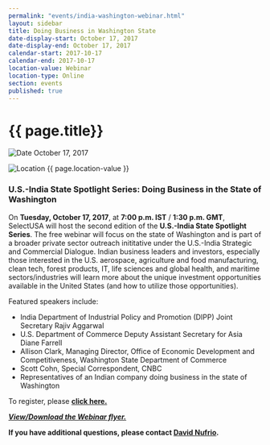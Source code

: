 ```yaml
---
permalink: "events/india-washington-webinar.html"
layout: sidebar
title: Doing Business in Washington State
date-display-start: October 17, 2017
date-display-end: October 17, 2017
calendar-start: 2017-10-17
calendar-end: 2017-10-17
location-value: Webinar
location-type: Online
section: events
published: true
---
```


# {{ page.title}}

![Date](https://google.github.io/material-design-icons/action/svg/design/ic_event_24px.svg "Date") October 17, 2017

![Location](http://google.github.io/material-design-icons/social/svg/design/ic_location_city_24px.svg "Location") {{ page.location-value }}

### U.S.-India State Spotlight Series: Doing Business in the State of Washington

On **Tuesday, October 17, 2017**, at **7:00 p.m. IST** / **1:30 p.m. GMT**, SelectUSA will host the second edition of the **U.S.-India State Spotlight Series**. The free webinar will focus on the state of Washington and is part of a broader private sector outreach inititative under the U.S.-India Strategic and Commercial Dialogue. Indian business leaders and investors, especially those interested in the U.S. aerospace, agriculture and food manufacturing, clean tech, forest products, IT, life sciences and global health, and maritime sectors/industries will learn more about the unique investment opportunities available in the United States (and how to utilize those opportunities).

Featured speakers include:

* India Department of Industrial Policy and Promotion (DIPP) Joint Secretary Rajiv Aggarwal
* U.S. Department of Commerce Deputy Assistant Secretary for Asia Diane Farrell
* Allison Clark, Managing Director, Office of Economic Development and Competitiveness, Washington State Department of Commerce
* Scott Cohn, Special Correspondent, CNBC
* Representatives of an Indian company doing business in the state of Washington

To register, please [**click here.**](https://emenuapps.ita.doc.gov/ePublic/event/editWebReg.do?SmartCode=8QA0)

[_**View/Download the Webinar flyer.**_](https://www.selectusa.gov/flyers/india-washington-webinar)

**If you have additional questions, please contact [David Nufrio](mailto:david.nufrio@trade.gov?Subject=U.S.-India%20State%20Spotlight:%20Washington).**
